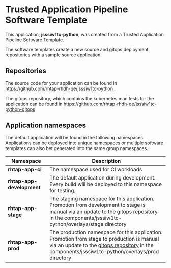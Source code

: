 # Trusted Application Pipeline Software Template

This application, **jsssiw1tc-python**, was created from a Trusted Application Pipeline Software Template.

The software templates create a new source and gitops deployment repositories with a sample source application. 

## Repositories

The source code for your application can be found in [https://github.com/rhtap-rhdh-qe/jsssiw1tc-python ](https://github.com/rhtap-rhdh-qe/jsssiw1tc-python ).
 
The gitops repository, which contains the kubernetes manifests for the application can be found in 
[https://github.com/rhtap-rhdh-qe/jsssiw1tc-python-gitops ](https://github.com/rhtap-rhdh-qe/jsssiw1tc-python-gitops ) 

## Application namespaces 

The default application will be found in the following namespaces. Applications can be deployed into unique namespaces or multiple software templates can also bet generated into the same group namespaces.  

|  Namespace   |  Description   |  
| -------- | -------- |
| **rhtap-app-ci** | The namespace used for CI workloads |
| **rhtap-app-development** | The default application during development. Every build will be deployed to this namespace for testing. |
| **rhtap-app-stage** | The staging namespace for this application. Promotion from development to stage is manual via an update to the [gitops repository](https://github.com/rhtap-rhdh-qe/jsssiw1tc-python-gitops ) in the components/jsssiw1tc-python/overlays/stage directory |
| **rhtap-app-prod** | The production namespace for this application. Promotion from stage to production is manual via an update to the [gitops repository](https://github.com/rhtap-rhdh-qe/jsssiw1tc-python-gitops ) in the components/jsssiw1tc-python/overlays/prod directory |